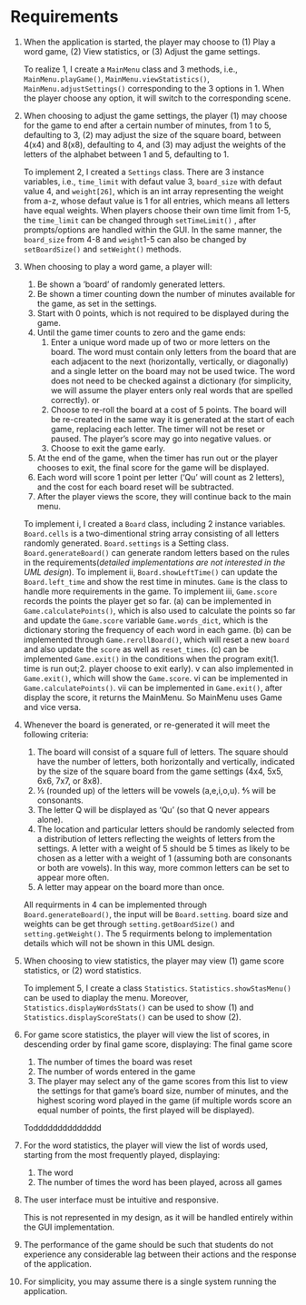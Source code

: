 # Requirements

1. When the application is started, the player may choose to (1) Play a word game, (2) View statistics, or (3) Adjust the game settings.  

    To realize 1, I create a ```MainMenu``` class and 3 methods, i.e., ```MainMenu.playGame()```, ```MainMenu.viewStatistics()```, ```MainMenu.adjustSettings()``` corresponding to the 3 options in 1. When the player choose any option, it will switch to the corresponding scene.

2. When choosing to adjust the game settings, the player (1) may choose for the game to end after a certain number of minutes, from 1 to 5, defaulting to 3, (2) may adjust the size of the square board, between 4(x4) and 8(x8), defaulting to 4, and (3) may adjust the weights of the letters of the alphabet between 1 and 5, defaulting to 1.

    To implement 2, I created a ```Settings``` class. There are 3 instance variables, i.e., ```time_limit``` with defaut value 3, ```board_size``` with defaut value 4, and ```weight[26]```, which is an int array representing the weight from a-z, whose defaut value is 1 for all entries, which means all letters have equal weights. When players choose their own time limit from 1-5, the ```time_limit``` can be changed through ```setTimeLimit()``` , after prompts/options are handled within the GUI. In the same manner, the ```board_size``` from 4-8 and ```weight```1-5 can also be changed by ```setBoardSize()``` and ```setWeight()``` methods.
    
3. When choosing to play a word game, a player will:
    1. Be shown a ’board’ of randomly generated letters.
    2. Be shown a timer counting down the number of minutes available for the game, as set in the settings.
    3. Start with 0 points, which is not required to be displayed during the game.
    4. Until the game timer counts to zero and the game ends:
        1. Enter a unique word made up of two or more letters on the board. The word must contain only letters from the board  that are each adjacent to the next (horizontally, vertically, or diagonally) and a single letter on the board may not be used twice.  The word does not need to be checked against a dictionary (for simplicity, we will assume the player enters only real words that are spelled correctly). or
        2. Choose to re-roll the board at a cost of 5 points.  The board will be re-created in the same way it is generated at the start of each game, replacing each letter. The timer will not be reset or paused.  The player’s score may go into negative values. or
        3. Choose to exit the game early.
    5. At the end of the game, when the timer has run out or the player chooses to exit, the final score for the game will be displayed.
    6. Each word will score 1 point per letter (‘Qu’ will count as 2 letters), and the cost for each board reset will be subtracted.
    7. After the player views the score, they will continue back to the main menu.
    
    To implement i, I created a ```Board``` class, including 2 instance variables. ```Board.cells``` is a two-dimentional string array consisting of all letters randomly generated. ```Board.settings``` is a Setting class. ```Board.generateBoard()``` can generate random letters based on the rules in the requirements(*detailed implementations are not interested in the UML design*). To implement ii, ```Board.showLeftTime()``` can update the ```Board.left_time``` and show the rest time in minutes. ```Game``` is the class to handle more requirements in the game. To implement iii, ```Game.score``` records the points the player get so far. (a) can be implemented in ```Game.calculatePoints()```, which is also used to calculate the points so far and update the ```Game.score``` variable ```Game.words_dict```, which is the dictionary storing the frequency of each word in each game. (b) can be implemented through ```Game.rerollBoard()```, which will reset a new ```board``` and also update the ```score``` as well as ```reset_times```. (c) can be implemented ```Game.exit()``` in the conditions when the program exit(1. time is run out;2. player choose to exit early). v can also implemented in ```Game.exit()```, which will show the ```Game.score```. vi can be implemented in ```Game.calculatePoints()```. vii can be implemented in ```Game.exit()```, after display the score, it returns the MainMenu. So MainMenu uses Game and vice versa.
    
4. Whenever the board is generated, or re-generated it will meet the following criteria:
    1. The board will consist of a square full of letters.  The square should have the number of letters, both horizontally and vertically, indicated by the size of the square board from the game settings (4x4, 5x5, 6x6, 7x7, or 8x8).  
    2. ⅕ (rounded up) of the letters will be vowels (a,e,i,o,u). ⅘ will be consonants.
    3. The letter Q will be displayed as ‘Qu’ (so that Q never appears alone).  
    4. The location and particular letters should be randomly selected from a distribution of letters reflecting the weights of letters from the settings.  A letter with a weight of 5 should be 5 times as likely to be chosen as a letter with a weight of 1 (assuming both are consonants or both are vowels).  In this way, more common letters can be set to appear more often.
    5. A letter may appear on the board more than once.
    
    All requirments in 4 can be implemented through ```Board.generateBoard()```, the input will be ```Board.setting```. board size and weights can be get through ```setting.getBoardSize()``` and ```setting.getWeight()```. The 5 requirments belong to implementation details which will not be shown in this UML design.
    
5. When choosing to view statistics, the player may view (1) game score statistics, or (2) word statistics.
    
    To implement 5, I create a class ```Statistics```. ```Statistics.showStasMenu()``` can be used to diaplay the menu. Moreover, ```Statistics.displayWordsStats()``` can be used to show (1) and ```Statistics.displayScoreStats()``` can be used to show (2).
    
6. For game score statistics, the player will view the list of scores, in descending order by final game score, displaying:
The final game score
    1. The number of times the board was reset
    2. The number of words entered in the game
    3. The player may select any of the game scores from this list to view the settings for that game’s board size, number of minutes, and the highest scoring word played in the game (if multiple words score an equal number of points, the first played will be displayed).

    Todddddddddddddd
   

7. For the word statistics, the player will view the list of words used, starting from the most frequently played, displaying:
    1. The word
    2. The number of times the word has been played, across all games
8. The user interface must be intuitive and responsive.

    This is not represented in my design, as it will be handled entirely within the GUI implementation.

9. The performance of the game should be such that students do not experience any considerable lag between their actions and the response of the application.
10. For simplicity, you may assume there is a single system running the application.

